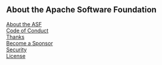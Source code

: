 ## About the Apache Software Foundation

<a class="item" target="_blank" href="https://www.apache.org/">About the ASF<span></span></a><br/>
<a class="item" target="_blank" href="https://www.apache.org/foundation/policies/conduct.html">Code of Conduct<span></span></a><br/>
<a class="item" target="_blank" href="https://www.apache.org/foundation/thanks.html">Thanks<span></span></a><br/>
<a class="item" target="_blank" href="https://www.apache.org/foundation/sponsorship.html">Become a Sponsor<span></span></a><br/>
<a class="item" target="_blank" href="https://www.apache.org/security/">Security<span></span></a><br/>
<a class="item" target="_blank" href="https://www.apache.org/licenses/LICENSE-2.0">License<span></span></a><br/>
